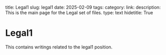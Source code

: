 title: Legal1
slug: legal1
date: 2025-02-09
tags: 
category: 
link: 
description: This is the main page for the Legal set of files.
type: text
hidetitle: True

<!-- Author: Ian Stewart -->

# Legal1

This contains writings related to the legal1 position.

 
